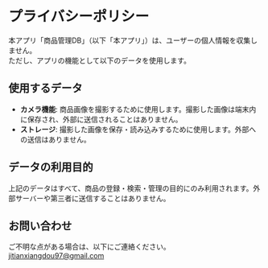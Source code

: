 # プライバシーポリシー

本アプリ「商品管理DB」（以下「本アプリ」）は、ユーザーの個人情報を収集しません。  
ただし、アプリの機能として以下のデータを使用します。

## 使用するデータ
- **カメラ機能**: 商品画像を撮影するために使用します。撮影した画像は端末内に保存され、外部に送信されることはありません。  
- **ストレージ**: 撮影した画像を保存・読み込みするために使用します。外部への送信はありません。    

## データの利用目的
上記のデータはすべて、商品の登録・検索・管理の目的にのみ利用されます。外部サーバーや第三者に送信することはありません。

## お問い合わせ
ご不明な点がある場合は、以下にご連絡ください。  
jitianxiangdou97@gmail.com
